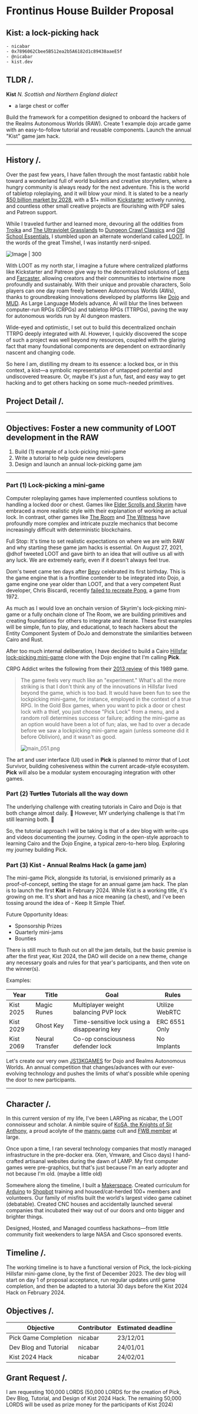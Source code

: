 # Frontinus House Builder Proposal

## Kist: a lock-picking hack

```
- nicabar
- 0x7896062Cbee5B512ea2b5A6182d1c89438aaeE5f
- @nicabar
- kist.dev
```



## TLDR /.

**Kist** *N. Scottish and Northern England dialect*
- a large chest or coffer

Build the framework for a competition designed to onboard the hackers of the Realms Autonomous Worlds (RAW).  Create 1 example dojo arcade game with an easy-to-follow tutorial and reusable components. Launch the annual "Kist" game jam hack.

---

## History /.

Over the past few years, I have fallen through the most fantastic rabbit hole toward a wonderland full of world builders and creative storytellers, where a hungry community is always ready for the next adventure. This is the world of tabletop roleplaying, and it will blow your mind. It is slated to be a nearly [$50 billion market by 2028](https://www.arizton.com/market-reports/tabletop-games-market), with a $1+ million [Kickstarter](https://www.kickstarter.com/projects/exaltedfuneral/dolmenwood-tabletop-rpg) actively running, and countless other small creative projects are flourishing with PDF sales and Patreon support.

While I traveled further and learned more, devouring all the oddities from [Troika](https://youtu.be/FNDNBlBP3Mw) and [The Ultraviolet Grasslands](https://twitter.com/stratometaship) to [Dungeon Crawl Classics](https://youtu.be/mHd3YYdV9Lw) and [Old School Essentials](https://necroticgnome.com/products/old-school-essentials-basic-rules), I stumbled upon an alternate wonderland called [LOOT](https://loot.foundation/). In the words of the great Timshel, I was instantly nerd-sniped.

![Image | 300](https://media.discordapp.net/attachments/994289105376645251/1144268357240115260/nicabar_fantasy_illustration_of_a_man_with_a_beard_dressed_as_a_785c9283-f73c-4319-8f13-ab54dcae3417.png?width=1274&height=1274)

With LOOT as my north star, I imagine a future where centralized platforms like Kickstarter and Patreon give way to the decentralized solutions of [Lens](https://mirror.xyz/lensprotocol.eth/-hJH-2IYSe56rK7IEdwSI17hUWt-paTyAs1r4Zes0uQ) and [Farcaster](https://www.farcaster.xyz/), allowing creators and their communities to intertwine more profoundly and sustainably. With their unique and provable characters, Solo players can one day roam freely between Autonomous Worlds (AWs), thanks to groundbreaking innovations developed by platforms like [Dojo](https://book.dojoengine.org/) and [MUD](https://mud.dev/). As Large Language Models advance, AI will blur the lines between computer-run RPGs (CRPGs) and tabletop RPGs (TTRPGs), paving the way for autonomous worlds run by AI dungeon masters.

Wide-eyed and optimistic, I set out to build this decentralized onchain TTRPG deeply integrated with AI. However, I quickly discovered the scope of such a project was well beyond my resources, coupled with the glaring fact that many foundational components are dependent on extraordinarily nascent and changing code.

So here I am, distilling my dream to its essence: a locked box, or in this context, a kist—a symbolic representation of untapped potential and undiscovered treasure. Or, maybe it's just a fun, fast, and easy way to get hacking and to get others hacking on some much-needed primitives.

## Project Detail /.

---
## **Objectives: Foster a new community of LOOT development in the RAW**

1) Build (1) example of a lock-picking mini-game
2) Write a tutorial to help guide new developers
3) Design and launch an annual lock-picking game jam 
---

### Part (1) Lock-picking a mini-game

Computer roleplaying games have implemented countless solutions to handling a locked door or chest. Games like [Elder Scrolls and Skyrim](https://thenerdstash.com/10-best-lockpicking-minigames-in-gaming-ranked/) have embraced a more realistic style with their explanation of working an actual lock. In contrast, other games like [The Room](https://youtu.be/SpGmYXXcElU) and [The Witness](https://youtu.be/KZokQov_aH0) have profoundly more complex and intricate puzzle mechanics that become increasingly difficult with deterministic blockchains.

Full Stop: It's time to set realistic expectations on where we are with RAW and why starting these game jam hacks is essential. On August 27, 2021, @dhof tweeted LOOT and gave birth to an idea that will outlive us all with any luck. We are extremely early, even if it doesn't always feel true. 

Dom's tweet came ten days after [Bevy](https://bevyengine.org/) celebrated its first birthday. This is the game engine that is a frontline contender to be integrated into Dojo, a game engine one year older than LOOT, and that a very competent Rust developer, Chris Biscardi, recently [failed to recreate Pong](https://youtu.be/wpx9qhKEuP8), a game from 1972.

As much as I would love an onchain version of Skyrim's lock-picking mini-game or a fully onchain clone of The Room, we are building primitives and creating foundations for others to integrate and iterate. These first examples will be simple, fun to play, and educational, to teach hackers about the Entity Component System of DoJo and demonstrate the similarities between Cairo and Rust.

After too much internal deliberation, I have decided to build a Cairo [Hillsfar lock-picking mini-game](https://youtu.be/aE5ue0YU2J8?si=OopMnD-cK-_lJiMQ&t=308) clone with the Dojo engine that I'm calling **Pick**.

CRPG Addict writes the following from their [2013 review](https://crpgaddict.blogspot.com/2013/03/hillsfar-final-rating.html) of this 1989 game.

>The game feels very much like an "experiment." What's all the more striking is that I don't think any of the innovations in Hillsfar lived beyond the game, which is too bad. It would have been fun to see the lockpicking mini-game, for instance, employed in the context of a true RPG. In the Gold Box games, when you want to pick a door or chest lock with a thief, you just choose "Pick Lock" from a menu, and a random roll determines success or failure; adding the mini-game as an option would have been a lot of fun; alas, we had to over a decade before we saw a lockpicking mini-game again (unless someone did it before Oblivion), and it wasn't as good.
>
> ![main_051.png](https://4.bp.blogspot.com/-4k4Srm9VxSQ/UTAepUR7K_I/AAAAAAAAPOg/Gx1aWfqtqHY/s400/main_051.png)

The art and user interface (UI) used in **Pick** is planned to mirror that of Loot Survivor, building cohesiveness within the current arcade-style ecosystem. **Pick** will also be a modular system encouraging integration with other games.


### Part (2) ~~Turtles~~ Tutorials all the way down

The underlying challenge with creating tutorials in Cairo and Dojo is that both change almost daily. 🥺
However, MY underlying challenge is that I'm still learning both. 🤣

So, the tutorial approach I will be taking is that of a dev blog with write-ups and videos documenting the journey. Coding in the open-style approach to learning Cairo and the Dojo Engine, a typical zero-to-hero blog. Exploring my journey building Pick.


### Part (3) Kist - Annual Realms Hack (a game jam) 

The mini-game Pick, alongside its tutorial, is envisioned primarily as a proof-of-concept, setting the stage for an annual game jam hack. The plan is to launch the first **Kist** in February 2024. While Kist is a working title, it's growing on me. It's short and has a nice meaning (a chest), and I've been tossing around the idea of - Keep It Simple Thief.

Future Opportunity Ideas: 
- Sponsorship Prizes
- Quarterly mini-jams
- Bounties

There is still much to flush out on all the jam details, but the basic premise is after the first year, Kist 2024, the DAO will decide on a new theme, change any necessary goals and rules for that year's participants, and then vote on the winner(s).

Examples: 

Year | Title | Goal | Rules
--- | --- | --- | ---
Kist 2025 | Magic Runes | Multiplayer weight balancing PVP lock | Utilize WebRTC 
Kist 2029 | Ghost Key | Time-sensitive lock using a disappearing key | ERC 6551 Only
Kist 2069 | Neural Transfer | Co-op consciousness defender lock | No Implants

Let's create our very own [JS13KGAMES](https://js13kgames.com/) for Dojo and Realms Autonomous Worlds. An annual competition that changes/advances with our ever-evolving technology and pushes the limits of what's possible while opening the door to new participants.

---

## Character /.

In this current version of my life, I've been LARPing as nicabar, the LOOT connoisseur and scholar. A nimble squire of [KoSA, the Knights of Sir Anthony](https://twitter.com/BannersNft/status/1603547350718640128?s=20), a proud acolyte of the [manny.game](https://www.mannys.game/leaderboard) cult and [FWB member](https://www.fwb.help/) at large.

Once upon a time, I ran several technology companies that mostly managed infrastructure in the pre-docker era. (Xen, Vmware, and Cisco days) I hand-crafted artisanal websites during the dawn of LAMP. My first computer games were pre-graphics, but that's just because I'm an early adopter and not because I'm old. (maybe a little old)

Somewhere along the timeline, I built a [Makerspace](https://makezine.com/article/education/the-difference-between-hackerspaces-makerspaces-techshops-and-fablabs/). Created curriculum for [Arduino](https://www.arduino.cc/) to [Shopbot](https://www.shopbottools.com/) training and housed/cat-herded 100+ members and volunteers. Our family of misfits built the world's largest video game cabinet (debatable). Created CNC houses and accidentally launched several companies that incubated their way out of our doors and onto bigger and brighter things.

Designed, Hosted, and Managed countless hackathons—from little community fixit weekenders to large NASA and Cisco sponsored events. 

## Timeline /.

The working timeline is to have a functional version of Pick, the lock-picking Hillsfar mini-game clone, by the first of December 2023. The dev blog will start on day 1 of proposal acceptance, run regular updates until game completion, and then be adapted to a tutorial 30 days before the Kist 2024 Hack on February 2024.

## Objectives /.

Objective | Contributor | Estimated deadline 
--- | --- | --- 
Pick Game Completion | nicabar | 23/12/01 
Dev Blog and Tutorial | nicabar | 24/01/01 
Kist 2024 Hack | nicabar | 24/02/01 


## Grant Request /.

I am requesting 100,000 LORDS (50,000 LORDS for the creation of Pick, Dev Blog, Tutorial, and Design of Kist 2024 Hack. The remaining 50,000 LORDS will be used as prize money for the participants of Kist 2024)

